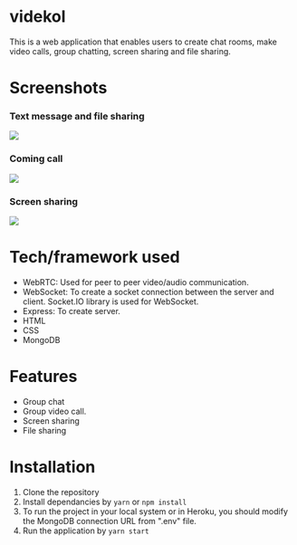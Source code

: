# videkol
This is a web application that enables users to create chat rooms, make video calls, group chatting, screen sharing and file sharing.

# Screenshots

### Text message and file sharing
![](https://i.ibb.co/2S46VSd/text-And-File.png)

### Coming call
![](https://i.ibb.co/t3RPP4v/screenshare-Coming-Call.png)

### Screen sharing
![](https://i.ibb.co/SvtBRL2/screen-Sharing.png)

# Tech/framework used
* WebRTC: Used for peer to peer video/audio communication.
* WebSocket: To create a socket connection between the server and client. Socket.IO library is used for WebSocket.
* Express: To create server.
* HTML
* CSS
* MongoDB

# Features
* Group chat
* Group video call.
* Screen sharing
* File sharing

# Installation
1. Clone the repository
2. Install dependancies by ```yarn``` or ```npm install```
3. To run the project in your local system or in Heroku, you should modify the MongoDB connection URL from ".env" file.
4. Run the application by ```yarn start```
